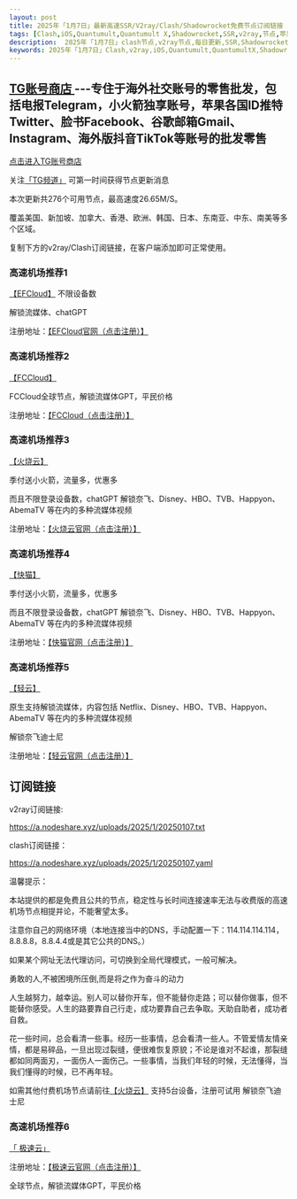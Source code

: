 ```yaml
---
layout: post
title: 2025年「1月7日」最新高速SSR/V2ray/Clash/Shadowrocket免费节点订阅链接
tags: [Clash,iOS,Quantumult,Quantumult X,Shadowrocket,SSR,v2ray,节点,苹果,小火箭,订阅链,高速免费节点,V2ray,clash,ss,ssr,trojan,vmess,免费节点,翻墙必备,免费节点,科学上网]
description:  2025年「1月7日」clash节点,v2ray节点,每日更新,SSR,Shadowrocket,免费节点,高速机场推荐
keywords: 2025年「1月7日」Clash,v2ray,iOS,Quantumult,QuantumultX,Shadowrocket,SSR,节点,苹果,小火箭,订阅链接,高速免费节点,V2ray,clash,ss,ssr,trojan,vmess,翻墙必备,免费节点,科学上网, 
---
```



##  [TG账号商店 ](https://shop.nodeshare.xyz/) ---专住于海外社交账号的零售批发，包括电报Telegram，小火箭独享账号，苹果各国ID推特Twitter、脸书Facebook、谷歌邮箱Gmail、Instagram、海外版抖音TikTok等账号的批发零售

[点击进入TG账号商店 ](https://shop.nodeshare.xyz/)



关注[「TG频道」](https://t.me/+Nz3-ybO4nwMzMDU1) 可第一时间获得节点更新消息

本次更新共276个可用节点，最高速度26.65M/S。

覆盖美国、新加坡、加拿大、香港、欧洲、韩国、日本、东南亚、中东、南美等多个区域。

复制下方的v2ray/Clash订阅链接，在客户端添加即可正常使用。

###  高速机场推荐1

[【EFCloud】](https://inv.easyfastcloud.com/#/register?code=zZbUVKvu)
不限设备数

解锁流媒体、chatGPT

注册地址：[【EFCloud官网（点击注册）】](https://inv.easyfastcloud.com/#/register?code=zZbUVKvu)

###  高速机场推荐2

[【FCCloud】](https://www.fastconnectcloud.net/#/register?code=qGNvJ8Oy)

FCCloud全球节点，解锁流媒体GPT，平民价格

注册地址：[【FCCloud（点击注册）】](https://www.fastconnectcloud.net/#/register?code=qGNvJ8Oy)

### 高速机场推荐3

[【火烧云】](https://cn1.huoshaoyun.pro/#/register?code=iYoHYy6g)

季付送小火箭，流量多，优惠多

而且不限登录设备数，chatGPT 解锁奈飞、Disney、HBO、TVB、Happyon、AbemaTV 等在内的多种流媒体视频

注册地址：[【火烧云官网（点击注册）】](https://cn1.huoshaoyun.pro/#/register?code=iYoHYy6g)

### 高速机场推荐4

[【快猫】](https://inv.easyfastcloud.com/#/register?code=zZbUVKvu)

季付送小火箭，流量多，优惠多

而且不限登录设备数，chatGPT 解锁奈飞、Disney、HBO、TVB、Happyon、AbemaTV 等在内的多种流媒体视频

注册地址：[【快猫官网（点击注册）】](https://inv.easyfastcloud.com/#/register?code=zZbUVKvu)

###  高速机场推荐5

 [【轻云】](https://qingyun.world/#/register?code=C5zOLvph)

原生支持解锁流媒体，内容包括 Netflix、Disney、HBO、TVB、Happyon、AbemaTV 等在内的多种流媒体视频

解锁奈飞迪士尼

注册地址：[【轻云官网（点击注册）】](https://qingyun.world/#/register?code=C5zOLvph)

##  订阅链接

v2ray订阅链接:

https://a.nodeshare.xyz/uploads/2025/1/20250107.txt

clash订阅链接：

https://a.nodeshare.xyz/uploads/2025/1/20250107.yaml

温馨提示：

本站提供的都是免费且公共的节点，稳定性与长时间连接速率无法与收费版的高速机场节点相提并论，不能奢望太多。

注意你自己的网络环境（本地连接当中的DNS，手动配置一下：114.114.114.114，8.8.8.8，8.8.4.4或是其它公共的DNS。）

如果某个网址无法代理访问，可切换到全局代理模式，一般可解决。

勇敢的人,不被困境所压倒,而是将之作为奋斗的动力

人生越努力，越幸运。别人可以替你开车，但不能替你走路；可以替你做事，但不能替你感受。人生的路要靠自己行走，成功要靠自己去争取。天助自助者，成功者自救。

花一些时间，总会看清一些事。经历一些事情，总会看清一些人。不管爱情友情亲情，都是易碎品，一旦出现过裂缝，便很难恢复原貌；不论是谁对不起谁，那裂缝都如同两面刃，一面伤人一面伤己。一些事情，当我们年轻的时候，无法懂得，当我们懂得的时候，已不再年轻。
 
如需其他付费机场节点请前往[【火烧云】](https://xn--mesx3htbz31e.com/#/register?code=Cy7u71Ul)
支持5台设备，注册可试用
解锁奈飞迪士尼

###  高速机场推荐6

[「 极速云」](https://uk.sanfen.me/register?code=D3AphwEh)

注册地址：[【极速云官网（点击注册）】](https://uk.sanfen.me/register?code=D3AphwEh)

全球节点，解锁流媒体GPT，平民价格
